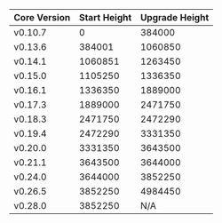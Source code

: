 | Core Version | Start Height | Upgrade Height |
| ------------ | ------------ | -------------- |
| v0.10.7      | 0            | 384000         |
| v0.13.6      | 384001       | 1060850        |
| v0.14.1      | 1060851      | 1263450        |
| v0.15.0      | 1105250      | 1336350        |
| v0.16.1      | 1336350      | 1889000        |
| v0.17.3      | 1889000      | 2471750        |
| v0.18.3      | 2471750      | 2472290        |
| v0.19.4      | 2472290      | 3331350        |
| v0.20.0      | 3331350      | 3643500        |
| v0.21.1      | 3643500      | 3644000        |
| v0.24.0      | 3644000      | 3852250        |
| v0.26.5      | 3852250      | 4984450        |
| v0.28.0      | 3852250      | N/A            |
